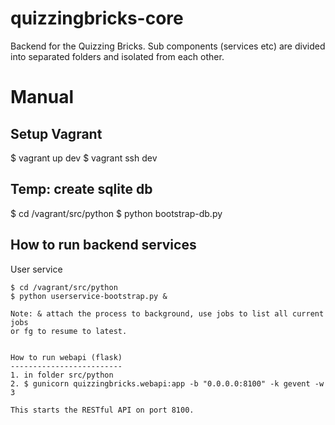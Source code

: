 quizzingbricks-core
===================

Backend for the Quizzing Bricks. Sub components (services etc) are divided into separated folders and isolated from each other.

Manual
======

Setup Vagrant
-------------
$ vagrant up dev
$ vagrant ssh dev

Temp: create sqlite db
----------------------
$ cd /vagrant/src/python
$ python bootstrap-db.py


How to run backend services
---------------------------
User service
~~~~~~~~~~~~
$ cd /vagrant/src/python
$ python userservice-bootstrap.py &

Note: & attach the process to background, use jobs to list all current jobs
or fg to resume to latest.


How to run webapi (flask)
-------------------------
1. in folder src/python
2. $ gunicorn quizzingbricks.webapi:app -b "0.0.0.0:8100" -k gevent -w 3

This starts the RESTful API on port 8100.